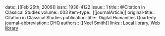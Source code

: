date:: [[Feb 26th, 2009]]
issn:: 1938-4122
issue:: 1
title:: @Citation in Classical Studies
volume:: 003
item-type:: [[journalArticle]]
original-title:: Citation in Classical Studies
publication-title:: Digital Humanities Quarterly
journal-abbreviation:: DHQ
authors:: [[Neel Smith]]
links:: [Local library](zotero://select/groups/2386895/items/ZQE4IFR8), [Web library](https://www.zotero.org/groups/2386895/items/ZQE4IFR8)
